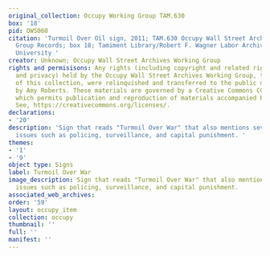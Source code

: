 ```yaml
---
original_collection: Occupy Working Group TAM.630
box: '18'
pid: OWS060
citation: 'Turmoil Over Oil sign, 2011; TAM.630 Occupy Wall Street Archives Working
  Group Records; box 18; Tamiment Library/Robert F. Wagner Labor Archives, New York
  University '
creator: Unknown; Occupy Wall Street Archives Working Group
rights and permisisons: Any rights (including copyright and related rights to publicity
  and privacy) held by the Occupy Wall Street Archives Working Group, the creator
  of this collection, were relinquished and transferred to the public domain in 2013
  by Amy Roberts. These materials are governed by a Creative Commons CC0 license,
  which permits publication and reproduction of materials accompanied by full attribution.
  See, https://creativecommons.org/licenses/.
declarations:
- '20'
description: 'Sign that reads "Turmoil Over War" that also mentions several other
  issues such as policing, surveillance, and capital punishment. '
themes:
- '1'
- '9'
object type: Signs
label: Turmoil Over War
image_description: Sign that reads "Turmoil Over War" that also mentions several other
  issues such as policing, surveillance, and capital punishment.
associated_web_archives:
order: '59'
layout: occupy_item
collection: occupy
thumbnail: ''
full: ''
manifest: ''
---
```

